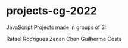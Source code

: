 # projects-cg-2022
JavaScript Projects made in groups of 3:
  
  Rafael Rodrigues
  Zenan Chen
  Guilherme Costa
